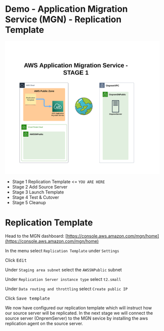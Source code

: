 # Demo - Application Migration Service (MGN) - Replication Template

![Architecture](https://github.com/fldbock/aws-application-migration-service/blob/main/02_LABINSTRUCTIONS/STAGE1.png)

- Stage 1 Replication Template <= `YOU ARE HERE`
- Stage 2 Add Source Server
- Stage 3 Launch Template
- Stage 4 Test & Cutover
- Stage 5 Cleanup

# Replication Template

Head to the MGN dashboard: [https://console.aws.amazon.com/mgn/home](https://console.aws.amazon.com/mgn/home) 

In the menu select `Replication Template` under `Settings`

Click <kbd>Edit</kbd>

Under `Staging area subnet` select the `AWSSNPublic` subnet

Under `Replication Server instance type` select `t2.small`

Under `Data routing and throttling` select `Create public IP`

Click <kbd>Save template</kbd>

We now have configured our replication template which will instruct how our source server will be replicated. In the next stage we will connect the source server (OnpremServer) to the MGN sevice by installing the aws replication agent on the source server.
